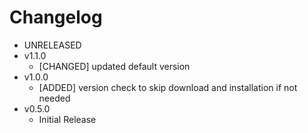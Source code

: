 Changelog
=========
- UNRELEASED
- v1.1.0
    - [CHANGED] updated default version
- v1.0.0
    - [ADDED] version check to skip download and installation if not needed
- v0.5.0
    - Initial Release
